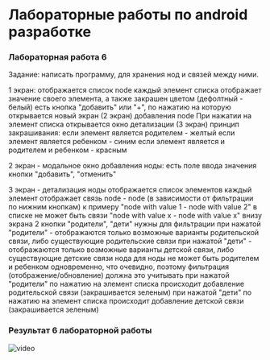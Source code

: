 # Лабораторные работы по android разработке
### Лабораторная работа 6
Задание: написать программу, для хранения нод и связей между ними.

1 экран:
отображается список node
каждый элемент списка отображает значение своего элемента, а также закрашен цветом (дефолтный - белый)
есть кнопка "добавить" или "+", по нажатию на которую открывается новый экран (2 экран) добавления node
При нажатии на элемент списка открывается окно детализации (3 экран)
принцип закрашивания:
если элемент является родителем - желтый
если элемент является ребенком - синим
если элемент является и родителем и ребенком - красным 

2 экран - модальное окно добавления ноды:
есть поле ввода значения
кнопки "добавить", "отменить"

3 экран - детализация ноды
отображается список элементов
каждый элемент отображает связь node - node (в зависимости от фильтрации по нижним кнопкам)
к примеру "node with value 1 - node with value 2"
в списке не может быть связи "node with value х - node with value х"
внизу экрана 2 кнопки "родители", "дети"
нужны для фильтрации 
при нажатой "родители" - отображаются только возможные варианты родительской связи, либо существующие родительские связи
при нажатой "дети" - отображаются только возможные варианты детской связи, либо существующие детские связи
нода для ноды не может быть родителем и ребенком одновременно, что очевидно, поэтому фильтрация (отображение/обновление) должна это учитывать
при нажатой "родители" по нажатию на элемент списка происходит добавление родительской связи (закрашивается зеленым)
при нажатой "дети" по нажатию на элемент списка происходит добавление детской связи (закрашивается зеленым) 

### Результат 6 лабораторной работы
![video](https://user-images.githubusercontent.com/28969390/145684833-b264cb28-db35-4ce1-858f-fb3affb1aa9e.gif)
